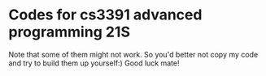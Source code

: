 # Codes for cs3391 advanced programming 21S

Note that some of them might not work. So you'd better not copy my code and try to build them up yourself:)
Good luck mate!
